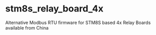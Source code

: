 # stm8s_relay_board_4x
Alternative Modbus RTU firmware for STM8S based 4x Relay Boards available from China
